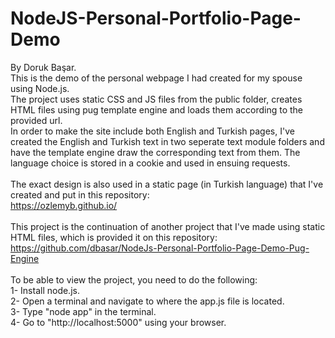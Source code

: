 # NodeJS-Personal-Portfolio-Page-Demo

By Doruk Başar.
<br>
This is the demo of the personal webpage I had created for my spouse using Node.js. <br>
The project uses static CSS and JS files from the public folder, creates HTML files using pug template engine and loads them according to the provided url. <br>
In order to make the site include both English and Turkish pages, I've created the English and Turkish text in two seperate text module folders and have the template engine draw the corresponding text from them. The language choice is stored in a cookie and used in ensuing requests. <br>
<br>
The exact design is also used in a static page (in Turkish language) that I've created and put in this repository: <br>
https://ozlemyb.github.io/ <br>
<br>
This project is the continuation of another project that I've made using static HTML files, which is provided it on this repository: <br>
https://github.com/dbasar/NodeJs-Personal-Portfolio-Page-Demo-Pug-Engine <br>
<br>
To be able to view the project, you need to do the following: <br>
1- Install node.js. <br>
2- Open a terminal and navigate to where the app.js file is located. <br>
3- Type "node app" in the terminal. <br>
4- Go to "http://localhost:5000" using your browser. <br>

